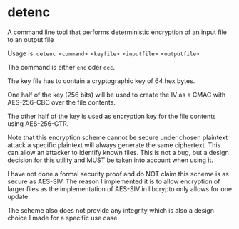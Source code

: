 ﻿# detenc

A command line tool that performs deterministic encryption of an input file to an output file

Usage is: `detenc <command> <keyfile> <inputfile> <outputfile>`

The command is either `enc` oder `dec`.

The key file has to contain a cryptographic key of 64 hex bytes.

One half of the key (256 bits) will be used to create the IV as a CMAC with AES-256-CBC over the file contents.

The other half of the key is used as encryption key for the file contents using AES-256-CTR.

Note that this encryption scheme cannot be secure under chosen plaintext attack a specific plaintext will always generate the same ciphertext. This can allow an attacker to identify known files. This is not a bug, but a design decision for this utility and MUST be taken into account when using it.

I have not done a formal security proof and do NOT claim this scheme is as secure as AES-SIV. The reason I implemented it is to allow encryption of larger files as the implementation of AES-SIV in libcrypto only allows for one update.

The scheme also does not provide any integrity which is also a design choice I made for a specific use case.

